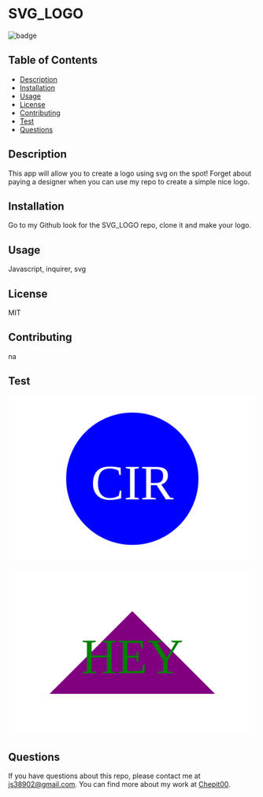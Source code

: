 # SVG_LOGO

![badge](https://img.shields.io/badge/license-MIT-blue.svg)

## Table of Contents

- [Description](#description)
- [Installation](#installation)
- [Usage](#usage)
- [License](#license)
- [Contributing](#contributing)
- [Test](#test)
- [Questions](#questions)

## Description

This app will allow you to create a logo using svg on the spot! Forget about paying a designer when you can use my repo to create a simple nice logo.

## Installation

Go to my Github look for the SVG_LOGO repo, clone it and make your logo.

## Usage

Javascript, inquirer, svg

## License

MIT

## Contributing

na

## Test

![logo](examples/circle.svg)

![logo](examples/tri.svg)

## Questions

If you have questions about this repo, please contact me at js38902@gmail.com. You can find more about my work at [Chepit00](https://github.com/Chepit00/).
